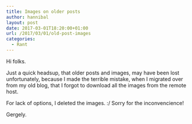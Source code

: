 ```yaml
---
title: Images on older posts
author: hannibal
layout: post
date: 2017-03-01T18:20:00+01:00
url: /2017/03/01/old-post-images
categories:
  - Rant
---
```


Hi folks.

Just a quick headsup, that older posts and images, may have been lost unfortunately, because I made the terrible mistake, when I
migrated over from my old blog, that I forgot to download all the images from the remote host.

For lack of options, I deleted the images. :/ Sorry for the inconvencience!

Gergely.

